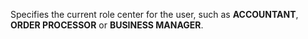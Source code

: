 Specifies the current role center for the user, such as **ACCOUNTANT**, **ORDER PROCESSOR** or **BUSINESS MANAGER**.
